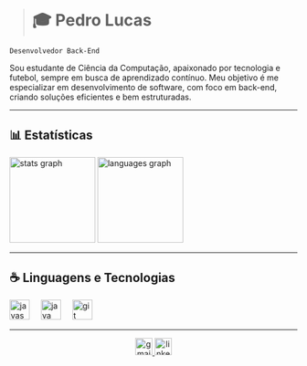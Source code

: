 > <h1 align="left"> 🎓 Pedro Lucas</h1>

`Desenvolvedor Back-End`

<p align="left">Sou estudante de Ciência da Computação, apaixonado por tecnologia e futebol, sempre em busca de aprendizado contínuo. Meu objetivo é me especializar em desenvolvimento de software, com foco em back-end, criando soluções eficientes e bem estruturadas.</p>

---
## 📊 Estatísticas
<div align="left">
  <img src="https://github-readme-stats.vercel.app/api?username=pedrolucasduart&hide_title=false&hide_rank=false&show_icons=true&include_all_commits=true&count_private=true&disable_animations=false&theme=github_dark&locale=en&hide_border=false" height="150" alt="stats graph"  />
  <img src="https://github-readme-stats.vercel.app/api/top-langs?username=pedrolucasduart&locale=en&hide_title=false&layout=compact&card_width=320&langs_count=5&theme=github_dark&hide_border=false" height="150" alt="languages graph"  />
</div>

---

 ## ☕ Linguagens e Tecnologias
 
<div align="left">
  <img src="https://cdn.jsdelivr.net/gh/devicons/devicon/icons/javascript/javascript-original.svg" height="35" alt="javascript logo"  />
  <img width="12" />
  <img src="https://cdn.jsdelivr.net/gh/devicons/devicon/icons/java/java-original.svg" height="35" alt="java logo"  />
  <img width="12" />
  <img src="https://cdn.jsdelivr.net/gh/devicons/devicon/icons/git/git-original.svg" height="35" alt="git logo"  />
</div>

---

<div align="center">
  <a href="pedrooliveiraa25@gmail.com" target="_blank">
    <img src="https://img.shields.io/static/v1?message=Gmail&logo=gmail&label=&color=474a51&logoColor=white&labelColor=&style=for-the-badge" height="30" alt="gmail logo"  />
  </a>
  <a href="https://www.linkedin.com/in/pedro-lucas-duarte-9b3814351/" target="_blank">
    <img src="https://img.shields.io/static/v1?message=LinkedIn&logo=linkedin&label=&color=0077B5&logoColor=white&labelColor=&style=for-the-badge" height="30" alt="linkedin logo"  />
  </a>
</div>

###

